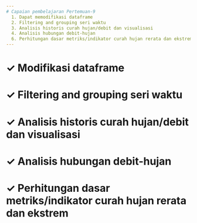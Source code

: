 ```yaml
---
# Capaian pembelajaran Pertemuan-9
  1. Dapat memodifikasi dataframe
  2. Filtering and grouping seri waktu
  3. Analisis historis curah hujan/debit dan visualisasi
  4. Analisis hubungan debit-hujan 
  6. Perhitungan dasar metriks/indikator curah hujan rerata dan ekstrem
---
```


<h1>&#x2713; Modifikasi dataframe </h1>

<h1>&#x2713; Filtering and grouping seri waktu </h1>

<h1>&#10003; Analisis historis curah hujan/debit dan visualisasi </h1>

<h1>&#10003; Analisis hubungan debit-hujan  </h1>

<h1>&#10003; Perhitungan dasar metriks/indikator curah hujan rerata dan ekstrem  </h1>

